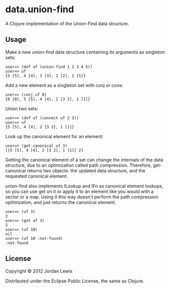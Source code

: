# data.union-find

A Clojure implementation of the Union-Find data structure.

## Usage

Make a new union-find data structure containing its arguments as singleton sets:

    user=> (def uf (union-find 1 2 3 4 5))
    user=> uf
    {5 [5], 4 [4], 3 [3], 2 [2], 1 [1]}

Add a new element as a singleton set with conj or cons:

    user=> (conj uf 8)
    {8 [8], 5 [5], 4 [4], 2 [3 2], 1 [1]}

Union two sets:

    user=> (def uf (connect uf 2 3))
    user=> uf
    {5 [5], 4 [4], 2 [3 2], 1 [1]}

Look up the canonical element for an element:

    user=> (get-canonical uf 3)
    [{5 [5], 4 [4], 2 [3 2], 1 [1]} 2]

Getting the canonical element of a set can change the internals of the data structure,
due to an optimization called path compression. Therefore, get-canonical returns two
objects: the updated data structure, and the requested canonical element.

union-find also implements ILookup and IFn as canonical element lookups, so you
can use get on it or apply it to an element like you would with a vector or a
map. Using it this way doesn't perform the path compression optimization, and
just returns the canonical element.

    user=> (uf 3)
    2
    user=> (get uf 3)
    2
    user=> (uf 10)
    nil
    user=> (uf 10 :not-found)
    :not-found


## License

Copyright © 2012 Jordan Lewis

Distributed under the Eclipse Public License, the same as Clojure.
